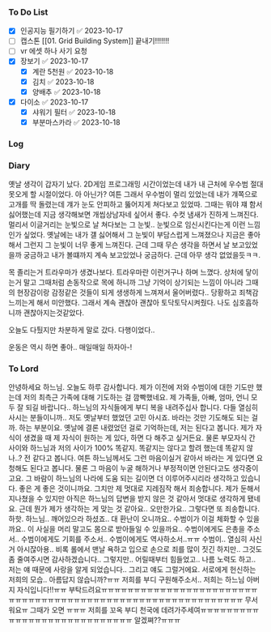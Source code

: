 ### To Do List
- [x] 인공지능 필기하기 ✅ 2023-10-17
- [ ] 캡스톤 [[01. Grid Building System]] 끝내기!!!!!!!
- [ ] vr 에셋 하나 사기 요청
- [x] 장보기 ✅ 2023-10-17
	- [x] 계란 5천원 ✅ 2023-10-18
	- [x] 김치 ✅ 2023-10-18
	- [x] 양배추 ✅ 2023-10-18
- [x] 다이소 ✅ 2023-10-17
	- [x] 샤워기 필터 ✅ 2023-10-18
	- [x] 부분마스카라 ✅ 2023-10-18
### Log

### Diary
옛날 생각이 갑자기 났다. 2D게임 프로그래밍 시간이었는데 내가 내 근처에 우수범 절대 못오게 할 시절이었다. 아 아닌가? 여튼 그래서 우수범이 멀리 있었는데 내가 걔쪽으로 고개를 딱 돌렸는데 걔가 눈도 안피하고 뚫어지게 쳐다보고 있었따. 그때는 뭐야 쟤 함서 싫어했는데 지금 생각해보면 개씹상남자네 싶어서 좋다. 수컷 냄새가 진하게 느껴진다. 멀리서 이글거리는 눈빛으로 날 쳐다보는 그 눈빛.. 눈빛으로 임신시킨다는게 이런 느낌인가 싶었다. 옛날에는 내가 걜 싫어해서 그 눈빛이 부담스럽게 느껴졌으나 지금은 좋아해서 그런지 그 눈빛이 너무 좋게 느껴진다. 근데 그때 무슨 생각을 하면서 날 보고있었을까 궁금하고 내가 볼떄까지 계속 보고있었나 궁금하다. 근데 아무 생각 없었을듯ㅋㅋ.

목 졸리는거 트라우마가 생겼나보다. 트라우마란 이런거구나 하며 느꼈다. 상처에 닿이는거 말고 그때처럼 손동작으로 목에 하니까 그냥 기억이 상기되는 느낌이 아니라 그때의 현장감이랑 감정같은 것들이 되게 생생하게 느껴져서 울어버렸다.. 당황하고 죄책감 느끼는게 해서 미안했다. 그래서 계속 괜찮아 괜찮아 토닥토닥시켜줬다. 나도 심호흡하니까 괜찮아지는것같았다.

오늘도 다퉜지만 차분하게 말로 갔다. 다행이었다..

운동은 역시 하면 좋아.. 매일매일 하자아-!
### To Lord
안녕하세요 하느님. 오늘도 하루 감사합니다. 제가 이전에 저와 수범이에 대한 기도만 했는데 저의 최측근 가족에 대해 기도하는 걸 깜빡했네요. 제 가족들, 아빠, 엄마, 언니 모두 잘 되길 바랍니다.. 하느님의 자식들에게 부디 복을 내려주십사 합니다. 다들 열심히 사시는 분들이니까..
저도 옛날부터 했었던 고민 아시죠. 바라는 것만 기도해도 되는 걸까. 하는 부분이요. 옛날에 결론 내렸었던 걸로 기억하는데, 저는 된다고 봅니다. 제가 자식이 생겼을 때 제 자식이 원하는 게 있다, 하면 다 해주고 싶거든요. 물론 부모자식 간 사이와 하느님과 저의 사이가 100% 똑같지. 똑같지는 않다고 할려 했는데 똑같지 않나..? 전 같다고 봅니다. 여튼 하느님께서도 그런 마음이실거 같아서 바라는 게 있다면 요청해도 된다고 봅니다. 물론 그 마음이 누굴 해하거나 부정적이면 안된다고도 생각중이고요. 그 바람이 하느님의 나라에 도움 되는 길이면 더 이루어주시리라 생각하고 있습니다. 좋은 게 좋은 것이니까요. 그치만 제 멋대로 지레짐작 해서 죄송합니다. 제가 둔해서 지나쳤을 수 있지만 아직은 하느님의 답변을 받지 않은 것 같아서 멋대로 생각하게 됐네요. 근데 뭔가 제가 생각하는 게 맞는 것 같아요.. 오만한가요.. 그렇다면 또 죄송합니다. 하핫.
하느님.. 깨어있으라 하셨죠.. 대 환난이 오니까요.. 수범이가 이걸 체화할 수 있을까요.. 이 사실을 머리 말고도 몸으로 받아들일 수 있을까요.. 수범이에게도 은총을 주소서.. 수범이에게도 기회를 주소서.. 수범이에게도 역사하소서..ㅠㅠ 수범이.. 열심히 사신거 아시잖아용.. 비록 롤에서 맨날 욕하고 입으로 손으로 죄를 많이 짓긴 하지만.. 그것도 좀 줄여주시면 감사하겠습니다.. 그렇지만.. 어릴때부터 힘들었고.. 나름 노력도 하고.. 
저는 얘 때문에 사랑을 알게 되었습니다.. 그리고 얘도 그럴거에요. 서로에게 헌신하는 저희의 모습.. 아름답지 않습니까?ㅠㅠ 저희를 부디 구원해주소서.. 저희는 하느님 아버지 자식입니다!!ㅠㅠ 부탁드려요ㅠㅠㅠㅠㅠㅠㅠㅠㅠㅠㅠㅠㅠㅠㅠㅠㅠㅠㅠㅠㅠㅠㅠㅠㅠㅠㅠㅠㅠㅠㅠㅠㅠㅠㅠㅠㅠㅠㅠㅠㅠㅠㅠㅠㅠㅠㅠㅠㅠㅠㅠㅠㅠㅠㅠㅠㅠㅠㅠㅠ 무서워요ㅠ 그때가 오면 ㅠㅠㅠ 저희를 꼬옥 부디 천국에 데려가주세여ㅠㅠㅠㅠㅠㅠㅠㅠㅠㅠㅠㅠㅠㅠㅠㅠㅠㅠㅠㅠㅠㅠㅠㅠㅠㅠㅠㅠ 알겠쪄??ㅠㅠㅠ